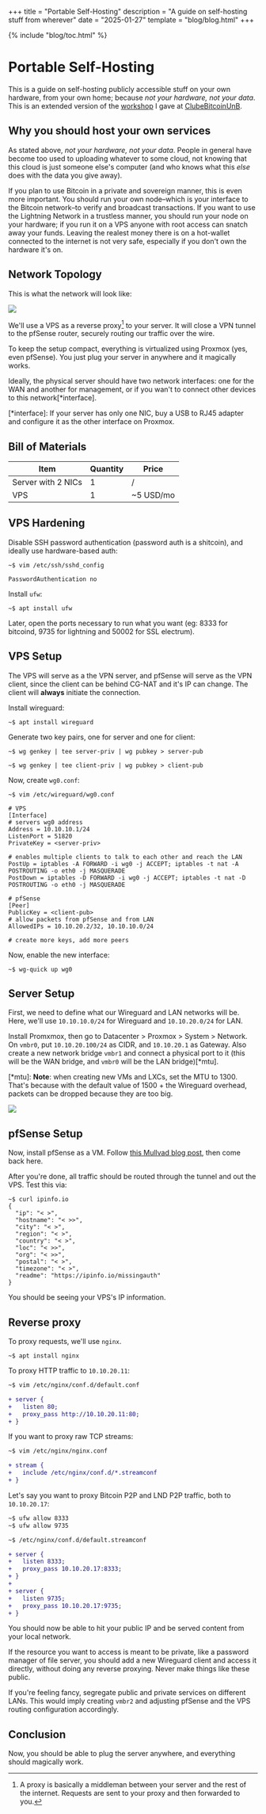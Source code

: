 +++
title = "Portable Self-Hosting"
description = "A guide on self-hosting stuff from wherever"
date = "2025-01-27"
template = "blog/blog.html"
+++

{% include "blog/toc.html" %}

# Portable Self-Hosting

This is a guide on self-hosting publicly accessible stuff on your own hardware, from your own home; because
_not your hardware, not your data_. This is an extended version of the
[workshop](https://x.com/ClubeBitcoinUnB/status/1882250321029980236) I gave at
[ClubeBitcoinUnB](https://x.com/ClubeBitcoinUnB).

## Why you should host your own services

As stated above, _not your hardware, not your data_. People in general have become too used
to uploading whatever to some cloud, not knowing that this cloud is just someone else's
computer (and who knows what this _else_ does with the data you give away).

If you plan to use Bitcoin in a private and sovereign manner, this is even more important.
You should run your own node–which is your interface to the Bitcoin network–to verify and
broadcast transactions. If you want to use the Lightning Network in a trustless manner,
you should run your node on your hardware; if you run it on a VPS anyone with root access
can snatch away your funds. Leaving the realest money there is on a hot-wallet connected
to the internet is not very safe, especially if you don't own the hardware it's on.

## Network Topology

This is what the network will look like:

![](topology.png)

We'll use a VPS as a reverse proxy[^proxy] to your server. It will close a VPN tunnel to the pfSense
router, securely routing our traffic over the wire.

[^proxy]:
    A proxy is basically a middleman between your server and the rest of the internet. Requests
    are sent to your proxy and then forwarded to you.

To keep the setup compact, everything is virtualized using Proxmox (yes, even pfSense). You just plug
your server in anywhere and it magically works.

Ideally, the physical server should have two network interfaces: one for the WAN and another for management,
or if you wan't to connect other devices to this network[*interface].

[*interface]:
    If your server has only one NIC, buy a USB to RJ45 adapter and configure it as the
    other interface on Proxmox.

## Bill of Materials

| Item | Quantity | Price |
| --- | --- | --- |
| Server with 2 NICs | 1 | / |
| VPS | 1 | ~5 USD/mo |

## VPS Hardening

Disable SSH password authentication (password auth is a shitcoin), and ideally use hardware-based auth:
```shell
~$ vim /etc/ssh/sshd_config

PasswordAuthentication no
```

Install `ufw`:
```shell
~$ apt install ufw
```
Later, open the ports necessary to run what you want (eg: 8333 for bitcoind,
9735 for lightning and 50002 for SSL electrum).

## VPS Setup

The VPS will serve as a the VPN server, and pfSense will serve as the VPN client, since the client
can be behind CG-NAT and it's IP can change. The client will **always** initiate the connection.

Install wireguard:
```shell
~$ apt install wireguard
```

Generate two key pairs, one for server and one for client:
```shell
~$ wg genkey | tee server-priv | wg pubkey > server-pub

~$ wg genkey | tee client-priv | wg pubkey > client-pub
```

Now, create `wg0.conf`:
```shell
~$ vim /etc/wireguard/wg0.conf

# VPS
[Interface]
# servers wg0 address
Address = 10.10.10.1/24
ListenPort = 51820
PrivateKey = <server-priv>

# enables multiple clients to talk to each other and reach the LAN
PostUp = iptables -A FORWARD -i wg0 -j ACCEPT; iptables -t nat -A POSTROUTING -o eth0 -j MASQUERADE
PostDown = iptables -D FORWARD -i wg0 -j ACCEPT; iptables -t nat -D POSTROUTING -o eth0 -j MASQUERADE

# pfSense
[Peer]
PublicKey = <client-pub>
# allow packets from pfSense and from LAN
AllowedIPs = 10.10.20.2/32, 10.10.10.0/24

# create more keys, add more peers
```

Now, enable the new interface:
```shell
~$ wg-quick up wg0
```

## Server Setup

First, we need to define what our Wireguard and LAN networks will be. Here, we'll use `10.10.10.0/24`
for Wireguard and `10.10.20.0/24` for LAN.

Install Promxmox, then go to Datacenter > Proxmox > System > Network.
On `vmbr0`, put `10.10.20.100/24` as CIDR, and `10.10.20.1` as Gateway.
Also create a new network bridge `vmbr1` and connect a physical port to it
(this will be the WAN bridge, and `vmbr0` will be the LAN bridge)[*mtu].

[*mtu]:
    **Note**: when creating new VMs and LXCs, set the MTU to 1300. That's because with the default
    value of 1500 + the Wireguard overhead, packets can be dropped because they are too big.

![](/img/blog/portable-self-hosting/proxmox.png)

## pfSense Setup

Now, install pfSense as a VM. Follow
[this Mullvad blog post](https://mullvad.net/en/help/pfsense-with-wireguard),
then come back here.

After you're done, all traffic should be routed through the tunnel and out the VPS.
Test this via:
```shell
~$ curl ipinfo.io
{
  "ip": "< >",
  "hostname": "< >>",
  "city": "< >",
  "region": "< >",
  "country": "< >",
  "loc": "< >>",
  "org": "< >>",
  "postal": "< >",
  "timezone": "< >",
  "readme": "https://ipinfo.io/missingauth"
}
```
You should be seeing your VPS's IP information.

## Reverse proxy

To proxy requests, we'll use `nginx`.

```shell
~$ apt install nginx
```

To proxy HTTP traffic to `10.10.20.11`:
```diff
~$ vim /etc/nginx/conf.d/default.conf

+ server {
+   listen 80;
+   proxy_pass http://10.10.20.11:80;
+ }
```

If you want to proxy raw TCP streams:
```diff
~$ vim /etc/nginx/nginx.conf

+ stream {
+   include /etc/nginx/conf.d/*.streamconf
+ }
```

Let's say you want to proxy Bitcoin P2P and LND P2P traffic,
both to `10.10.20.17`:

```diff
~$ ufw allow 8333
~$ ufw allow 9735

~$ /etc/nginx/conf.d/default.streamconf

+ server {
+   listen 8333;
+   proxy_pass 10.10.20.17:8333;
+ }
+
+ server {
+   listen 9735;
+   proxy_pass 10.10.20.17:9735;
+ }
```

You should now be able to hit your public IP and be served content from your local network.

If the resource you want to access is meant to be private, like a password
manager of file server, you should add a new Wireguard client and
access it directly, without doing any reverse proxying. Never make things like these public.

If you're feeling fancy, segregate public and private services on different
LANs. This would imply creating `vmbr2` and adjusting pfSense and the VPS
routing configuration accordingly.

## Conclusion

Now, you should be able to plug the server anywhere, and everything should magically work.
